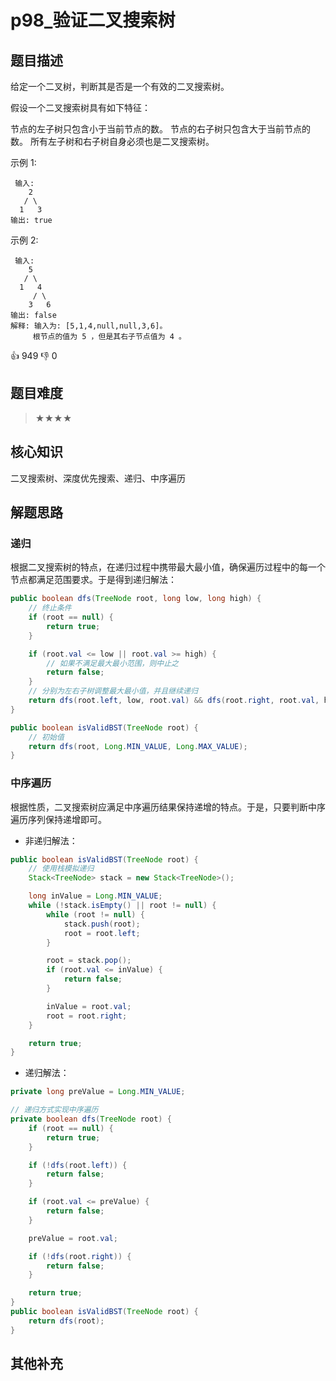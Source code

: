 # p98_验证二叉搜索树
## 题目描述
给定一个二叉树，判断其是否是一个有效的二叉搜索树。 

 假设一个二叉搜索树具有如下特征： 

 
 节点的左子树只包含小于当前节点的数。 
 节点的右子树只包含大于当前节点的数。 
 所有左子树和右子树自身必须也是二叉搜索树。 
 

 示例 1: 
```
 输入:
    2
   / \
  1   3
输出: true
 ```

 示例 2: 
```
 输入:
    5
   / \
  1   4
     / \
    3   6
输出: false
解释: 输入为: [5,1,4,null,null,3,6]。
     根节点的值为 5 ，但是其右子节点值为 4 。
 ```


 👍 949 👎 0






 
## 题目难度
> ★★★★
## 核心知识
二叉搜索树、深度优先搜索、递归、中序遍历
## 解题思路

### 递归

根据二叉搜索树的特点，在递归过程中携带最大最小值，确保遍历过程中的每一个节点都满足范围要求。于是得到递归解法：

```java
public boolean dfs(TreeNode root, long low, long high) {
    // 终止条件
    if (root == null) {
        return true;
    }

    if (root.val <= low || root.val >= high) {
        // 如果不满足最大最小范围，则中止之
        return false;
    }
    // 分别为左右子树调整最大最小值，并且继续递归
    return dfs(root.left, low, root.val) && dfs(root.right, root.val, high);
}

public boolean isValidBST(TreeNode root) {
    // 初始值
    return dfs(root, Long.MIN_VALUE, Long.MAX_VALUE);
}

```

### 中序遍历
根据性质，二叉搜索树应满足中序遍历结果保持递增的特点。于是，只要判断中序遍历序列保持递增即可。

- 非递归解法：

```java
public boolean isValidBST(TreeNode root) {
    // 使用栈模拟递归
    Stack<TreeNode> stack = new Stack<TreeNode>();

    long inValue = Long.MIN_VALUE;
    while (!stack.isEmpty() || root != null) {
        while (root != null) {
            stack.push(root);
            root = root.left;
        }

        root = stack.pop();
        if (root.val <= inValue) {
            return false;
        }

        inValue = root.val;
        root = root.right;
    }

    return true;
}

```


- 递归解法：

```java
private long preValue = Long.MIN_VALUE;

// 递归方式实现中序遍历
private boolean dfs(TreeNode root) {
    if (root == null) {
        return true;
    }

    if (!dfs(root.left)) {
        return false;
    }

    if (root.val <= preValue) {
        return false;
    }

    preValue = root.val;

    if (!dfs(root.right)) {
        return false;
    }

    return true;
}
public boolean isValidBST(TreeNode root) {
    return dfs(root);
}

```
  
## 其他补充
